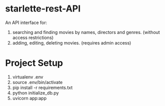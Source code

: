 # starlette-rest-API

An API interface for:
 1. searching and finding movies by names, directors and genres. (without access restrictions)
 2. adding, editing, deleting movies. (requires admin access)
 

# Project Setup
 1. virtualenv .env
 2. source .env/bin/activate
 3. pip install -r requirements.txt
 4. python initialize_db.py
 5. uvicorn app:app


 
